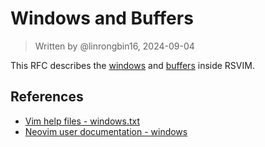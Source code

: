 # Windows and Buffers

> Written by @linrongbin16, 2024-09-04

This RFC describes the [windows](https://vimhelp.org/windows.txt.html) and [buffers](https://vimhelp.org/windows.txt.html#buffers) inside RSVIM.

## References

- [Vim help files - windows.txt](https://vimhelp.org/windows.txt.html)
- [Neovim user documentation - windows](https://neovim.io/doc/user/windows.html)
